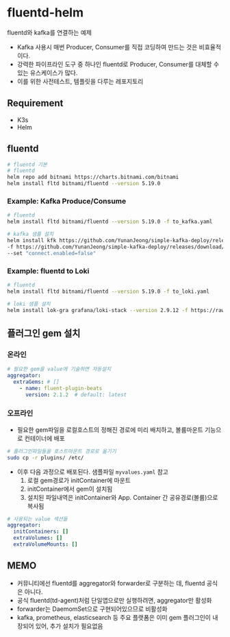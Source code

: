 # fluentd-helm

fluentd와 kafka를 연결하는 예제

- Kafka 사용시 매번 Producer, Consumer를 직접 코딩하여 만드는 것은 비효율적이다.
- 강력한 파이프라인 도구 중 하나인 fluentd로 Producer, Consumer를 대체할 수 있는 유스케이스가 많다.
- 이를 위한 사전테스트, 템플릿을 다루는 레포지토리

## Requirement

- K3s
- Helm

## fluentd

```sh
# fluentd 기본
# fluentd
helm repo add bitnami https://charts.bitnami.com/bitnami
helm install fltd bitnami/fluentd --version 5.19.0
```

### Example: Kafka Produce/Consume

```sh
# fluentd
helm install fltd bitnami/fluentd --version 5.19.0 -f to_kafka.yaml

# kafka 샘플 설치
helm install kfk https://github.com/YunanJeong/simple-kafka-deploy/releases/download/v2.0.3/skafka-2.0.3.tgz \
-f https://github.com/YunanJeong/simple-kafka-deploy/releases/download/v2.0.3/kraft-multi.yaml \
--set "connect.enabled=false"
```

### Example: fluentd to Loki

```sh
# fluentd
helm install fltd bitnami/fluentd --version 5.19.0 -f to_loki.yaml

# loki 샘플 설치
helm install lok-gra grafana/loki-stack --version 2.9.12 -f https://raw.githubusercontent.com/YunanJeong/plg-stack/main/loki-grafana.yaml
```

## 플러그인 gem 설치

### 온라인

```yaml
# 필요한 gem을 value에 기술하면 자동설치
aggregator:
  extraGems: # []
    - name: fluent-plugin-beats 
      version: 2.1.2  # default: latest
```

### 오프라인

- 필요한 gem파일을 로컬호스트의 정해진 경로에 미리 배치하고, 볼륨마운트 기능으로 컨테이너에 배포

```sh
# 플러그인파일들을 호스트마운트 경로로 옮기기
sudo cp -r plugins/ /etc/
```

- 이후 다음 과정으로 배포된다. 샘플파일 `myvalues.yaml` 참고
  1. 로컬 gem경로가 initContainer에 마운트
  2. initContainer에서 gem이 설치됨
  3. 설치된 파일내역은 initContainer와 App. Container 간 공유경로(볼륨)으로 복사됨

```yaml
# 사용되는 value 섹션들
aggregator:
  initContainers: []
  extraVolumes: []
  extraVolumeMounts: []
```

## MEMO

- 커뮤니티에선 fluentd를 aggregator와 forwarder로 구분하는 데, fluentd 공식은 아니다.
- 공식 fluentd(td-agent)처럼 단일앱으로만 실행하려면, aggregator만 활성화
- forwarder는 DaemomSet으로 구현되어있으므로 비활성화
- kafka, prometheus, elasticsearch 등 주요 플랫폼은 이미 gem 플러그인이 내장되어 있어, 추가 설치가 필요없음
